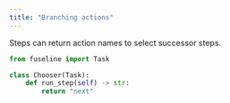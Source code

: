 ```yaml
---
title: "Branching actions"
---
```


Steps can return action names to select successor steps.


```python
from fuseline import Task

class Chooser(Task):
    def run_step(self) -> str:
        return "next"
```


